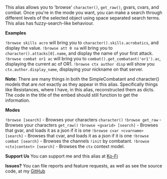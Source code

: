 This alias allows you to 'browse' `character()`, `get_raw()`, gvars, cvars, and combat.
Once you're in the mode you want, you can make a search through different levels of the selected object using space separated search terms. This alias has fuzzy-search-like behaviour.

**__Examples__**

`!browse skills acro` will bring you to `character().skills.acrobatics`, and display the value.
`!browse att 0 na` will bring you to `character().attacks[0].name`, and display the name of your first attack.
`!browse combat or1 ac` will bring you to `combat().get_combatant('or1').ac`, displaying the current ac of OR1.
`!browse ctx author disp` will show you `ctx.author.display_name`, displaying your nickname on that server.

**Note:** There are many things in both the SimpleCombatant and character() models that are *not* exactly as they appear in this alias. Specifically things like Resistances, where I have, in this alias, reconstructed them as dicts. The code in the title of the embed should still function to get the information.

**__Modes__**

`!browse [search]` - Browses your characters `character()`
`!browse get_raw` - Browses your characters `get_raw()`
`!browse <gvarid> [search]` - Browses that gvar, and loads it as a json if it is one
`!browse cvar <cvarname> [search]` - Browses that cvar, and loads it as a json if it is one
`!browse combat [search]` - Browses the channels `!init` by combatant.
`!browse <ctx|context> [search]` - Browses the `ctx` context model.

**Support Us**
You can support me and this alias at [Ko-Fi](https://ko-fi.com/croebh)

**Issues?**
You can file reports and feature requests, as well as see the source code, at my [GitHub](https://github.com/Croebh/Avrae-Customizations)